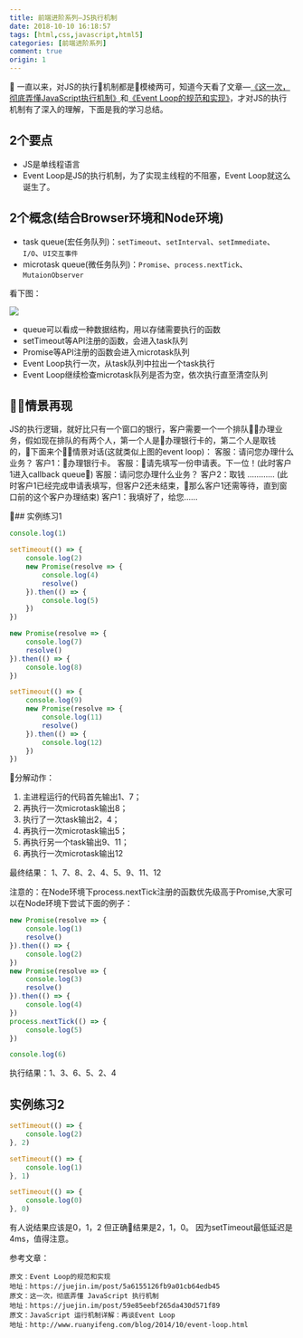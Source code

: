 ```yaml
---
title: 前端进阶系列—JS执行机制
date: 2018-10-10 16:18:57
tags: [html,css,javascript,html5]
categories: [前端进阶系列]
comment: true
origin: 1
---
```


一直以来，对JS的执行机制都是模棱两可，知道今天看了文章—[《这一次，彻底弄懂JavaScript执行机制》](https://juejin.im/post/59e85eebf265da430d571f89)和[《Event Loop的规范和实现》](https://juejin.im/post/5a6155126fb9a01cb64edb45)，才对JS的执行机制有了深入的理解，下面是我的学习总结。

## 2个要点

* JS是单线程语言
* Event Loop是JS的执行机制，为了实现主线程的不阻塞，Event Loop就这么诞生了。

## 2个概念(结合Browser环境和Node环境)

* task queue(宏任务队列)：`setTimeout`、`setInterval`、`setImmediate`、`I/O`、`UI交互事件`
* microtask queue(微任务队列)：`Promise`、`process.nextTick`、`MutaionObserver`

看下图：

![](http://cdn.rnode.me/images/20181010/img3.webp)

* queue可以看成一种数据结构，用以存储需要执行的函数
* setTimeout等API注册的函数，会进入task队列
* Promise等API注册的函数会进入microtask队列
* Event Loop执行一次，从task队列中拉出一个task执行
* Event Loop继续检查microtask队列是否为空，依次执行直至清空队列

## 情景再现

JS的执行逻辑，就好比只有一个窗口的银行，客户需要一个一个排队办理业务，假如现在排队的有两个人，第一个人是办理银行卡的，第二个人是取钱的，下面来个情景对话(这就类似上图的event loop)：
客服：请问您办理什么业务？
客户1：办理银行卡。
客服：请先填写一份申请表。下一位！(此时客户1进入callback queue)
客服：请问您办理什么业务？
客户2：取钱
…………
(此时客户1已经完成申请表填写，但客户2还未结束，那么客户1还需等待，直到窗口前的这个客户办理结束)
客户1：我填好了，给您……


## 实例练习1

```javascript
console.log(1)

setTimeout(() => {
    console.log(2)
    new Promise(resolve => {
        console.log(4)
        resolve()
    }).then(() => {
        console.log(5)
    })
})

new Promise(resolve => {
    console.log(7)
    resolve()
}).then(() => {
    console.log(8)
})

setTimeout(() => {
    console.log(9)
    new Promise(resolve => {
        console.log(11)
        resolve()
    }).then(() => {
        console.log(12)
    })
})
```

分解动作：
1. 主进程运行的代码首先输出1、7；
2. 再执行一次microtask输出8；
3. 执行了一次task输出2，4；
4. 再执行一次microtask输出5；
5. 再执行另一个task输出9、11；
6. 再执行一次microtask输出12

最终结果：
1、7、8、2、4、5、9、11、12

注意的：在Node环境下process.nextTick注册的函数优先级高于Promise,大家可以在Node环境下尝试下面的例子：
```javascript
new Promise(resolve => {
    console.log(1)
    resolve()
}).then(() => {
    console.log(2)
})
new Promise(resolve => {
    console.log(3)
    resolve()
}).then(() => {
    console.log(4)
})
process.nextTick(() => {
    console.log(5)
})

console.log(6)
```

执行结果：1、3、6、5、2、4


## 实例练习2

```javascript
setTimeout(() => {
	console.log(2)
}, 2)

setTimeout(() => {
	console.log(1)
}, 1)

setTimeout(() => {
	console.log(0)
}, 0)
```
有人说结果应该是0，1，2
但正确结果是2，1，0。
因为setTimeout最低延迟是4ms，值得注意。

参考文章：
```
原文：Event Loop的规范和实现
地址：https://juejin.im/post/5a6155126fb9a01cb64edb45
原文：这一次，彻底弄懂 JavaScript 执行机制
地址：https://juejin.im/post/59e85eebf265da430d571f89
原文：JavaScript 运行机制详解：再谈Event Loop
地址：http://www.ruanyifeng.com/blog/2014/10/event-loop.html
```

